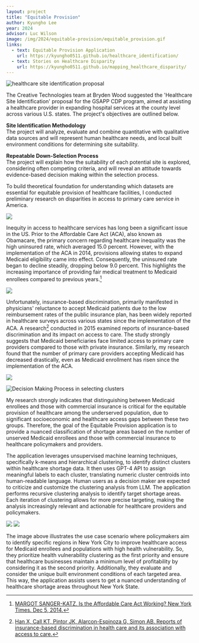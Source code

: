 ```yaml
---
layout: project
title: "Equitable Provision"
author: Kyungho Lee
year: 2024
advisor: Luc Wilson
image: /img/2024/equitable-provision/equitable_provision.gif
links:
  - text: Equitable Provision Application
    url: https://kyungho0511.github.io/healthcare_identification/
  - text: Stories on Healthcare Disparity
    url: https://kyungho0511.github.io/mapping_healthcare_disparity/
---
```


![healthcare site identification proposal](/img/2024/equitable-provision/bryden_wood_proposal.JPG)

The Creative Technologies team at Bryden Wood suggested the 'Healthcare Site Identification' proposal for the GSAPP CDP program, aimed at assisting a healthcare provider in expanding hospital services at the county level across various U.S. states. The project's objectives are outlined below.

<b>Site Identification Methodology</b><br>
The project will analyze, evaluate and combine quantitative with
qualitative data sources and will represent human healthcare needs,
and local built environment conditions for determining site
suitability.

<b>Repeatable Down-Selection Process</b><br>
The project will explain how the suitability of each potential site
is explored, considering often competing criteria, and will reveal
an attitude towards evidence-based decision making within the
selection process.

To build theoretical foundation for understanding which datasets are essential for equitable provision of healthcare facilities, I conducted preliminary research on disparities in access to primary care service in America.

[![](/img/2024/equitable-provision/scrollytelling2.gif)](https://kyungho0511.github.io/mapping_healthcare_disparity/)

Inequity in access to healthcare services has long been a significant issue in the US. Prior to the Affordable Care Act (ACA), also known as Obamacare, the primary concern regarding healthcare inequality was the high uninsured rate, which averaged 15.0 percent. However, with the implementation of the ACA in 2014, provisions allowing states to expand Medicaid eligibility came into effect. Consequently, the uninsured rate began to decline steadily, dropping below 9.0 percent. This highlights the increasing importance of providing fair medical treatment to Medicaid enrollees compared to previous years.[^1]

[![](/img/2024/equitable-provision/scrollytelling3.gif)](https://kyungho0511.github.io/mapping_healthcare_disparity/)

Unfortunately, insurance-based discrimination, primarily manifested in physicians' reluctance to accept Medicaid patients due to the low reimbursement rates of the public insurance plan, has been widely reported in healthcare surveys across various states since the implementation of the ACA. A research[^2] conducted in 2015 examined reports of insurance-based discrimination and its impact on access to care. The study strongly suggests that Medicaid beneficiaries face limited access to primary care providers compared to those with private insurance. Similarly, my research found that the number of primary care providers accepting Medicaid has decreased drastically, even as Medicaid enrollment has risen since the implementation of the ACA.

[![](/img/2024/equitable-provision/equitable_provision.gif)](https://kyungho0511.github.io/healthcare_identification/)

![Decision Making Process in selecting clusters](/img/2024/equitable-provision/decision_making_process.JPG)

My research strongly indicates that distinguishing between Medicaid enrollees and those with commercial insurance is critical for the equitable provision of healthcare among the underserved population, due to significant socioeconomic and healthcare access gaps between these two groups. Therefore, the goal of the Equitable Provision application is to provide a nuanced classification of shortage areas based on the number of unserved Medicaid enrollees and those with commercial insurance to healthcare policymakers and providers.

The application leverages unsupervised machine learning techniques, specifically k-means and hierarchical clustering, to identify distinct clusters within healthcare shortage data. It then uses GPT-4 API to assign meaningful labels to each cluster, translating numeric cluster centroids into human-readable language. Human users as a decision maker are expected to criticize and customize the clustering analysis from LLM. The application performs recursive clustering analysis to identify target shortage areas. Each iteration of clustering allows for more precise targeting, making the analysis increasingly relevant and actionable for healthcare providers and policymakers.

![](/img/2024/equitable-provision/use_case_scenario.JPG)
![](/img/2024/equitable-provision/recursive_clustering.JPG)

The image above illustrates the use case scenario where policymakers aim to identify specific regions in New York City to improve healthcare access for Medicaid enrollees and populations with high health vulnerability. So, they prioritize health vulnerability clustering as the first priority and ensure that healthcare businesses maintain a minimum level of profitability by considering it as the second priority. Additionally, they evaluate and consider the unique built environment conditions of each targeted area. This way, the application assists users to get a nuanced understanding of healthcare shortage areas throughout New York State.

[^1]: [MARGOT SANGER-KATZ. Is the Affordable Care Act Working? New York Times. Dec 5, 2014.](https://www.nytimes.com/interactive/2014/10/27/us/is-the-affordable-care-act-working.html#medicaid)
[^2]: [Han X, Call KT, Pintor JK, Alarcon-Espinoza G, Simon AB. Reports of insurance-based discrimination in health care and its association with access to care.](https://www.ncbi.nlm.nih.gov/pmc/articles/PMC4455519)
